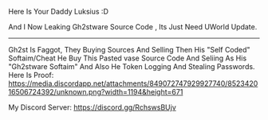 Here Is Your Daddy Luksius :D

And I Now Leaking Gh2stware Source Code , Its Just Need UWorld Update.

------

Gh2st Is Faggot, They Buying Sources And Selling Then His "Self Coded" Softaim/Cheat
He Buy This Pasted vase Source Code And Seliing As His "Gh2stware Softaim"
And Also He Token Logging And Stealing Passwords.
Here Is Proof:
https://media.discordapp.net/attachments/849072747929927740/852342016506724392/unknown.png?width=1194&height=671

My Discord Server: https://discord.gg/RchswsBUjv

